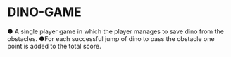 # DINO-GAME
● A single player game in which the player manages to save dino from the  obstacles.  ●For each successful jump of dino to pass the obstacle one point is added to the total score. 
